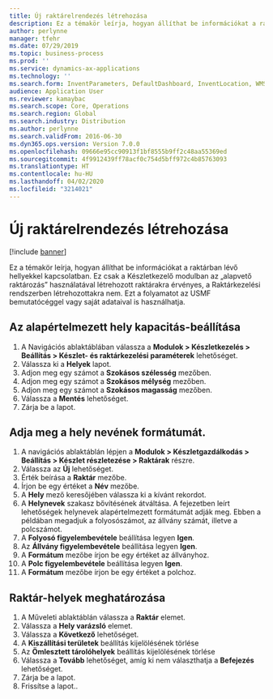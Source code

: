 ```yaml
---
title: Új raktárelrendezés létrehozása
description: Ez a témakör leírja, hogyan állíthat be információkat a raktárban lévő hellyekkel kapcsolatban.
author: perlynne
manager: tfehr
ms.date: 07/29/2019
ms.topic: business-process
ms.prod: ''
ms.service: dynamics-ax-applications
ms.technology: ''
ms.search.form: InventParameters, DefaultDashboard, InventLocation, WMSLocationWizard
audience: Application User
ms.reviewer: kamaybac
ms.search.scope: Core, Operations
ms.search.region: Global
ms.search.industry: Distribution
ms.author: perlynne
ms.search.validFrom: 2016-06-30
ms.dyn365.ops.version: Version 7.0.0
ms.openlocfilehash: 09666e95cc90913f1bf8555b9ff2c48aa55369ed
ms.sourcegitcommit: 4f9912439ff78acf0c754d5bff972c4b85763093
ms.translationtype: HT
ms.contentlocale: hu-HU
ms.lasthandoff: 04/02/2020
ms.locfileid: "3214021"
---
```

# <a name="create-a-new-warehouse-layout"></a>Új raktárelrendezés létrehozása

[!include [banner](../../includes/banner.md)]

Ez a témakör leírja, hogyan állíthat be információkat a raktárban lévő hellyekkel kapcsolatban. Ez csak a Készletkezelő modulban az „alapvető raktározás” használatával létrehozott raktárakra érvényes, a Raktárkezelési rendszerben létrehozottakra nem. Ezt a folyamatot az USMF bemutatócéggel vagy saját adataival is használhatja.


## <a name="set-the-default-location-capacity"></a>Az alapértelmezett hely kapacitás-beállítása
1. A Navigációs ablaktáblában válassza a **Modulok > Készletkezelés > Beállítás > Készlet- és raktárkezelési paraméterek** lehetőséget.
2. Válassza ki a **Helyek** lapot.
3. Adjon meg egy számot a **Szokásos szélesség** mezőben.
4. Adjon meg egy számot a **Szokásos mélység** mezőben.
5. Adjon meg egy számot a **Szokásos magasság** mezőben.
6. Válassza a **Mentés** lehetőséget.
7. Zárja be a lapot.

## <a name="define-the-location-name-format"></a>Adja meg a hely nevének formátumát.
1. A navigációs ablaktáblán lépjen a **Modulok > Készletgazdálkodás > Beállítás > Készlet részletezése > Raktárak** részre.
2. Válassza az **Új** lehetőséget.
3. Érték beírása a **Raktár** mezőbe.
4. Írjon be egy értéket a **Név** mezőbe.
5. A **Hely** mező keresőjében válassza ki a kívánt rekordot.
6. A **Helynevek** szakasz bővítésének átváltása. A fejezetben leírt lehetőségek helynevek alapértelmezett formátumát adják meg. Ebben a példában megadjuk a folyosószámot, az állvány számát, illetve a polcszámot.  
7. A **Folyosó figyelembevétele** beállítása legyen **Igen**.
8. Az **Állvány figyelembevétele** beállítása legyen **Igen**. 
9. A **Formátum** mezőbe írjon be egy értéket az állványhoz.
10. A **Polc figyelembevétele** beállítása legyen **Igen**.
11. A **Formátum** mezőbe írjon be egy értéket a polchoz.

## <a name="define-warehouse-locations"></a>Raktár-helyek meghatározása
1. A Műveleti ablaktáblán válassza a **Raktár** elemet.
2. Válassza a **Hely varázsló** elemet.
3. Válassza a **Következő** lehetőséget.
4. A **Kiszállítási területek** beállítás kijelölésének törlése
5. Az **Ömlesztett tárolóhelyek** beállítás kijelölésének törlése
6. Válassza a **Tovább** lehetőséget, amíg ki nem választhatja a **Befejezés** lehetőséget.
7. Zárja be a lapot.
8. Frissítse a lapot..

